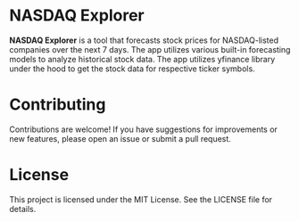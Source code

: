 # NASDAQ Explorer

**NASDAQ Explorer** is a tool that forecasts stock prices for NASDAQ-listed companies over the next 7 days. The app utilizes various built-in forecasting models to analyze historical stock data. The app utilizes yfinance library under the hood to get the stock data for respective ticker symbols. 

# Contributing
Contributions are welcome! If you have suggestions for improvements or new features, please open an issue or submit a pull request.

# License
This project is licensed under the MIT License. See the LICENSE file for details.
